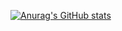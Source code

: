 [![Anurag's GitHub stats](https://github-readme-stats.vercel.app/api?username=aliktb&theme=nord&show_icons=true&count_private=true&custom_title=Ali's%20Github%20stats)](https://github.com/aliktb)
